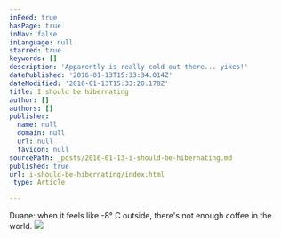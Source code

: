```yaml
---
inFeed: true
hasPage: true
inNav: false
inLanguage: null
starred: true
keywords: []
description: 'Apparently is really cold out there... yikes!'
datePublished: '2016-01-13T15:33:34.014Z'
dateModified: '2016-01-13T15:33:20.178Z'
title: I should be hibernating
author: []
authors: []
publisher:
  name: null
  domain: null
  url: null
  favicon: null
sourcePath: _posts/2016-01-13-i-should-be-hibernating.md
published: true
url: i-should-be-hibernating/index.html
_type: Article

---
```

Duane:  when it feels like -8° C outside, there's not enough coffee in the world.
![](https://the-grid-user-content.s3-us-west-2.amazonaws.com/ab3669ad-d1cd-4120-b4d4-14fca30a17d5.jpg)